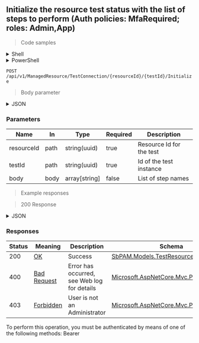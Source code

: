 
## Initialize the resource test status with the list of steps to perform (Auth policies: MfaRequired; roles: Admin,App)

<a id="opIdInitializeTestStepsAsync"></a>

> Code samples

<details><summary>Shell</summary>


```shell
# You can also use wget
curl -X POST /api/v1/ManagedResource/TestConnection/{resourceId}/{testId}/Initialize \
  -H 'Content-Type: application/json' \
  -H 'Accept: application/json' \
  -H 'Authorization: Bearer TOKEN'

```


</details>

<details><summary>PowerShell</summary>


```powershell
# PowerShell example
$JsonBody = @"
[
  "string"
]
"@

$NPSUrl = "https://localhost:6500"

$Login = @{
    Login = "User"
    Password = "Password"
}
# Cookie container for multi-factor authentication
$WebSession = New-Object Microsoft.PowerShell.Commands.WebRequestSession
$Token = Invoke-RestMethod -Uri "$($NPSUrl)/signinBody" -Method POST -Body (ConvertTo-Json $Login) -WebSession $WebSession -ContentType "application/json"
$Token = Invoke-RestMethod -Uri "$($NPSUrl)/signin2fa" -Method Post -Body $MfaCode -Headers @{Authorization = "Bearer $Token"} -WebSession $WebSession -ContentType "application/json"

$Headers = @{
    Authorization = "Bearer $Token"
}
Invoke-RestMethod -Method POST -Uri "$($NPSUrl)/api/v1/ManagedResource/TestConnection/{resourceId}/{testId}/Initialize" -Body $JsonBody -Headers $Headers -ContentType "application/json"
```


</details>

`POST /api/v1/ManagedResource/TestConnection/{resourceId}/{testId}/Initialize`

> Body parameter

<details><summary>JSON</summary>


```json
[
  "string"
]
```


</details>

<h3 id="initialize-the-resource-test-status-with-the-list-of-steps-to-perform-(auth-policies:-mfarequired;-roles:-admin,app)-parameters">Parameters</h3>

|Name|In|Type|Required|Description|
|---|---|---|---|---|
|resourceId|path|string(uuid)|true|Resource Id for the test|
|testId|path|string(uuid)|true|Id of the test instance|
|body|body|array[string]|false|List of step names|

> Example responses

> 200 Response

<details><summary>JSON</summary>


```json
{
  "id": "497f6eca-6276-4993-bfeb-53cbbbba6f08",
  "testResourceStatusId": "d44f170a-5b59-4773-9908-5b3939496cdd",
  "testResourceStatus": {
    "id": "497f6eca-6276-4993-bfeb-53cbbbba6f08",
    "managedResourceId": "43aaf5a7-e929-49e6-870e-49d47d9cdc2f",
    "hostId": "70e3fb2d-1cb6-4dbc-ab8d-fa7209aca5dd",
    "status": "Pending",
    "startedDateTimeUtc": "2019-08-24T14:15:22Z",
    "finishedDateTimeUtc": "2019-08-24T14:15:22Z",
    "errorMessage": "string",
    "steps": [
      {
        "id": "497f6eca-6276-4993-bfeb-53cbbbba6f08",
        "testResourceStatusId": "d44f170a-5b59-4773-9908-5b3939496cdd",
        "testResourceStatus": {},
        "stepName": "string",
        "index": 0,
        "status": "Pending",
        "errorMessage": "string",
        "nodeId": "959356e3-6168-4a92-b4a5-b9d462be6177",
        "createdDateTimeUtc": "2019-08-24T14:15:22Z",
        "modifiedDateTimeUtc": "2019-08-24T14:15:22Z"
      }
    ],
    "nodeId": "959356e3-6168-4a92-b4a5-b9d462be6177",
    "createdDateTimeUtc": "2019-08-24T14:15:22Z",
    "modifiedDateTimeUtc": "2019-08-24T14:15:22Z"
  },
  "stepName": "string",
  "index": 0,
  "status": "Pending",
  "errorMessage": "string",
  "nodeId": "959356e3-6168-4a92-b4a5-b9d462be6177",
  "createdDateTimeUtc": "2019-08-24T14:15:22Z",
  "modifiedDateTimeUtc": "2019-08-24T14:15:22Z"
}
```


</details>

<h3 id="initialize-the-resource-test-status-with-the-list-of-steps-to-perform-(auth-policies:-mfarequired;-roles:-admin,app)-responses">Responses</h3>

|Status|Meaning|Description|Schema|
|---|---|---|---|
|200|[OK](https://tools.ietf.org/html/rfc7231#section-6.3.1)|Success|[SbPAM.Models.TestResourceStatusStep](../Models/sbpam.models.testresourcestatusstep.md)|
|400|[Bad Request](https://tools.ietf.org/html/rfc7231#section-6.5.1)|Error has occurred, see Web log for details|[Microsoft.AspNetCore.Mvc.ProblemDetails](../Models/microsoft.aspnetcore.mvc.problemdetails.md)|
|403|[Forbidden](https://tools.ietf.org/html/rfc7231#section-6.5.3)|User is not an Administrator|[Microsoft.AspNetCore.Mvc.ProblemDetails](../Models/microsoft.aspnetcore.mvc.problemdetails.md)|

<aside class="warning">
To perform this operation, you must be authenticated by means of one of the following methods:
Bearer
</aside>


